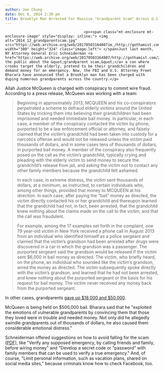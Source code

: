 ```yaml
---
author: Jen Chung
date: Dec 6, 2014 2:30 pm
title: Brooklyn Man Arrested For Massive "Grandparent Scam" Across U.S.
---
```


	
										<p><span class="mt-enclosure mt-enclosure-image" style="display: inline;"> <img alt="2014_12_grandparentscam.jpg" src="https://web.archive.org/web/20170503164807im_/http://gothamist.com/attachments/jen/2014_12_grandparentscam.jpg" width="300" height="324" class="image-left"> </span>Just last month, NY Attorney General Eric Schneiderman <a href="https://web.archive.org/web/20170503164807/http://gothamist.com/2014/11/20/college_kids_dont_let_your_nana_and.php">warned the public about the &quot;grandparent scam,&quot;</a> a con where crooks target the elderly, pretend to be their grandchildren and demand money for an emergency. Now, the FBI and U.S. Attorney Preet Bharara have announced that a Brooklyn man has been charged with duping numerous grandparents across the country.</p>

<p>Allah Justice McQueen is charged with conspiracy to commit wire fraud. According to a press release, McQueen was working with a team:</p>

<blockquote>Beginning in approximately 2013, MCQUEEN and his co-conspirators perpetrated a scheme to defraud elderly victims around the United States by tricking them into believing their grandchildren had been imprisoned and needed immediate bail money. In particular, in each case, a member of the conspiracy contacted the victim by phone, purported to be a law enforcement official or attorney, and falsely claimed that the victim&#x2019;s grandchild had been taken into custody for a narcotics offense and would not be released unless the victim paid thousands of dollars, and in some cases tens of thousands of dollars, in purported bail money. A member of the conspiracy also frequently posed on the call as the victim&#x2019;s grandchild, typically crying and pleading with the elderly victim to send money to secure the grandchild&#x2019;s release from jail, and asking the victim not to contact any other family members because the grandchild felt ashamed. 

<p>In each case, in extreme distress, the victim sent thousands of dollars, at a minimum, as instructed, to certain individuals who, among other things, provided that money to MCQUEEN at his direction. In each case, after paying the &#x201C;bail&#x201D; money as directed, the victim directly contacted his or her grandchild and thereupon learned that the grandchild had not, in fact, been arrested, that the grandchild knew nothing about the claims made on the call to the victim, and that the call was fraudulent.</p>

<p>For example, among the 17 examples set forth in the complaint, one 79 year-old victim in New York received a phone call in August 2013 from an individual who identified himself as a police sergeant and claimed that the victim&#x2019;s grandson had been arrested after drugs were discovered in a car in which the grandson was a passenger. The purported sergeant said the grandson would be released if the victim sent $6,000 in bail money as directed. The victim, who briefly heard, on the phone, an individual who sounded like the victim&#x2019;s grandson, wired the money as directed. The victim subsequently spoke directly with the victim&#x2019;s grandson, and learned that he had not been arrested, and knew nothing about the purported sergeant or the basis for his request for bail money. The victim never received any money back from the purported sergeant.</p></blockquote><p></p>

<p>In other cases, grandparents <a href="https://web.archive.org/web/20170503164807/http://www.nytimes.com/2014/12/06/nyregion/brooklyn-man-charged-in-phone-fraud-that-targeted-elderly-people.html?partner=rss&amp;emc=rss">gave up $18,000 and $50,000</a>. </p>

<p>McQueen is being held on $500,000 bail. Bharara said that he &quot;exploited the emotions of vulnerable grandparents by convincing them that those they loved were in trouble and needed money. Not only did he allegedly swindle grandparents out of thousands of dollars, he also caused them considerable emotional distress.&quot;</p>

<p>Schneiderman offered suggestions on how to avoid falling for the scam (<a href="https://web.archive.org/web/20170503164807/http://www.ag.ny.gov/pdfs/Grandparent_Scheme_Brochure.pdf">PDF</a>), like &quot;Verify any supposed emergency, by calling friends and family, before wiring money&quot; and &quot;Develop a secret code or &quot;password&quot; with family members that can be used to verify a true emergency.&quot; And, of course, &quot;Limit personal information, such as vacation plans, shared on social media sites,&quot; because criminals know how to check Facebook, too.</p>					
										
									
				